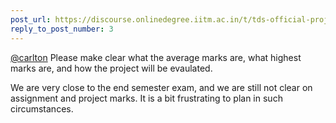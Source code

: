 ```yaml
---
post_url: https://discourse.onlinedegree.iitm.ac.in/t/tds-official-project1-discrepencies/171141/5
reply_to_post_number: 3
---
```

[@carlton](/u/carlton) Please make clear what the average marks are, what highest marks are, and how the project will be evaulated.

We are very close to the end semester exam, and we are still not clear on assignment and project marks. It is a bit frustrating to plan in such circumstances.